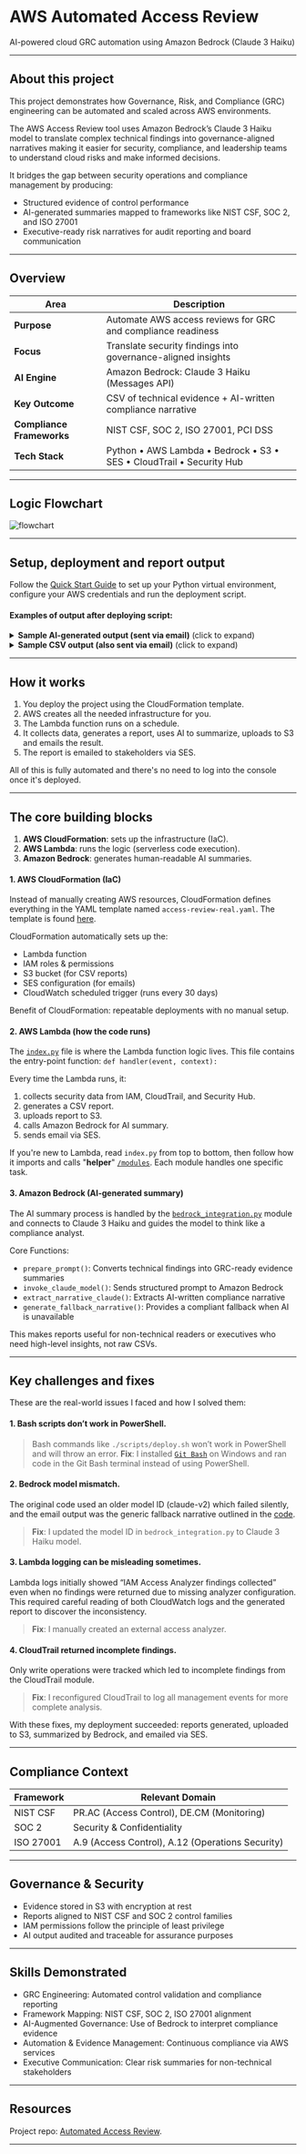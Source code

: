 # AWS Automated Access Review

AI-powered cloud GRC automation using Amazon Bedrock (Claude 3 Haiku)

---

## About this project

This project demonstrates how Governance, Risk, and Compliance (GRC) engineering can be automated and scaled across AWS environments.

The AWS Access Review tool uses Amazon Bedrock’s Claude 3 Haiku model to translate complex technical findings into governance-aligned narratives making it easier for security, compliance, and leadership teams to understand cloud risks and make informed decisions.

It bridges the gap between security operations and compliance management by producing:

- Structured evidence of control performance
- AI-generated summaries mapped to frameworks like NIST CSF, SOC 2, and ISO 27001
- Executive-ready risk narratives for audit reporting and board communication

---

## Overview

| Area                      | Description                                                          |
| ------------------------- | -------------------------------------------------------------------- |
| **Purpose**               | Automate AWS access reviews for GRC and compliance readiness         |
| **Focus**                 | Translate security findings into governance-aligned insights         |
| **AI Engine**             | Amazon Bedrock: Claude 3 Haiku (Messages API)                        |
| **Key Outcome**           | CSV of technical evidence + AI-written compliance narrative          |
| **Compliance Frameworks** | NIST CSF, SOC 2, ISO 27001, PCI DSS                                  |
| **Tech Stack**            | Python • AWS Lambda • Bedrock • S3 • SES • CloudTrail • Security Hub |

---

## Logic Flowchart

![flowchart](./assets/automated-access-review.png)

---

## Setup, deployment and report output

Follow the [Quick Start Guide](https://github.com/ajy0127/aws_automated_access_review#quick-start-guide) to set up your Python virtual environment, configure your AWS credentials and run the deployment script.

#### Examples of output after deploying script:

<details> <summary> <strong>Sample AI-generated output (sent via email)</strong> (click to expand)</summary>

![report](./assets/ai-report.png)

</details>

<details> <summary> <strong>Sample CSV output (also sent via email)</strong> (click to expand)</summary>

![CSVreport](./assets/csv-report.png)

</details>

---

## How it works

1. You deploy the project using the CloudFormation template.
2. AWS creates all the needed infrastructure for you.
3. The Lambda function runs on a schedule.
4. It collects data, generates a report, uses AI to summarize, uploads to S3 and emails the result.
5. The report is emailed to stakeholders via SES.

All of this is fully automated and there's no need to log into the console once it's deployed.

---

## The core building blocks 

1. **AWS CloudFormation**: sets up the infrastructure (IaC).
2. **AWS Lambda**: runs the logic (serverless code execution).
3. **Amazon Bedrock**: generates human-readable AI summaries.

#### 1. AWS CloudFormation (IaC)

Instead of manually creating AWS resources, CloudFormation defines everything in the YAML template named `access-review-real.yaml`. The template is found [here](https://github.com/ajy0127/aws_automated_access_review/tree/main/templates).

CloudFormation automatically sets up the:
- Lambda function
- IAM roles & permissions
- S3 bucket (for CSV reports)
- SES configuration (for emails)
- CloudWatch scheduled trigger (runs every 30 days)

Benefit of CloudFormation: repeatable deployments with no manual setup.

#### 2. AWS Lambda (how the code runs)

The [`index.py`](https://github.com/ajy0127/aws_automated_access_review/tree/main/src/lambda) file is where the Lambda function logic lives. This file contains the entry-point function: `def handler(event, context):`

Every time the Lambda runs, it:
1. collects security data from IAM, CloudTrail, and Security Hub.
2. generates a CSV report.
3. uploads report to S3.
4. calls Amazon Bedrock for AI summary.
5. sends email via SES.

If you're new to Lambda, read `index.py` from top to bottom, then follow how it imports and calls "**helper**" [`/modules`](https://github.com/ajy0127/aws_automated_access_review/tree/main/src/lambda/modules). Each module handles one specific task.

#### 3. Amazon Bedrock (AI-generated summary)

The AI summary process is handled by the [`bedrock_integration.py`](https://github.com/ajy0127/aws_automated_access_review/tree/main/src/lambda) module and connects to Claude 3 Haiku and guides the model to think like a compliance analyst.

Core Functions:
- `prepare_prompt()`: Converts technical findings into GRC-ready evidence summaries
- `invoke_claude_model()`: Sends structured prompt to Amazon Bedrock
- `extract_narrative_claude()`: Extracts AI-written compliance narrative
- `generate_fallback_narrative()`: Provides a compliant fallback when AI is unavailable

This makes reports useful for non-technical readers or executives who need high-level insights, not raw CSVs.

---

## Key challenges and fixes

These are the real-world issues I faced and how I solved them:

#### 1. Bash scripts don’t work in PowerShell.
> Bash commands like `./scripts/deploy.sh` won’t work in PowerShell and will throw an error.
**Fix**: I installed [`Git Bash`](https://git-scm.com/download/win) on Windows and ran code in the Git Bash terminal instead of using PowerShell.

#### 2. Bedrock model mismatch.
The original code used an older model ID (claude-v2) which failed silently, and the email output was the generic fallback narrative outlined in the [code](https://github.com/ajy0127/aws_automated_access_review/blob/main/src/lambda/bedrock_integration.py).
> **Fix**: I updated the model ID in `bedrock_integration.py` to Claude 3 Haiku model.

#### 3. Lambda logging can be misleading sometimes.
Lambda logs initially showed “IAM Access Analyzer findings collected” even when no findings were returned due to missing analyzer configuration. This required careful reading of both CloudWatch logs and the generated report to discover the inconsistency.
> **Fix**: I manually created an external access analyzer.

#### 4. CloudTrail returned incomplete findings.
Only write operations were tracked which led to incomplete findings from the CloudTrail module.
> **Fix**: I reconfigured CloudTrail to log all management events for more complete analysis.

With these fixes, my deployment succeeded: reports generated, uploaded to S3, summarized by Bedrock, and emailed via SES.

---

## Compliance Context

| Framework | Relevant Domain                                  |
| --------- | ------------------------------------------------ |
| NIST CSF  | PR.AC (Access Control), DE.CM (Monitoring)       |
| SOC 2     | Security & Confidentiality                       |
| ISO 27001 | A.9 (Access Control), A.12 (Operations Security) |

---

## Governance & Security

- Evidence stored in S3 with encryption at rest
- Reports aligned to NIST CSF and SOC 2 control families
- IAM permissions follow the principle of least privilege
- AI output audited and traceable for assurance purposes

---

## Skills Demonstrated

- GRC Engineering: Automated control validation and compliance reporting
- Framework Mapping: NIST CSF, SOC 2, ISO 27001 alignment
- AI-Augmented Governance: Use of Bedrock to interpret compliance evidence
- Automation & Evidence Management: Continuous compliance via AWS services
- Executive Communication: Clear risk summaries for non-technical stakeholders

---

## Resources

Project repo: [Automated Access Review](https://github.com/ajy0127/aws_automated_access_review).

---
